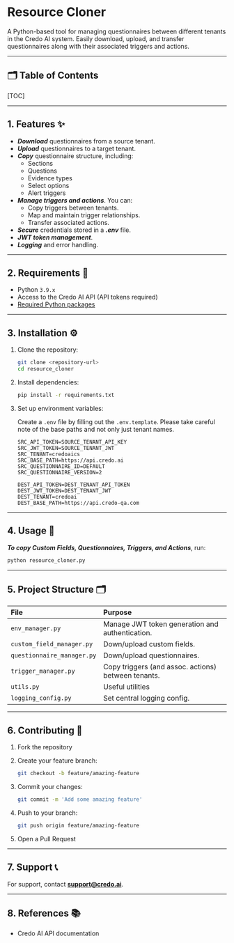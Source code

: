 <!-- omit in toc -->
# Resource Cloner

A Python-based tool for managing questionnaires between different tenants in the Credo AI system.
Easily download, upload, and transfer questionnaires along with their associated triggers and actions.

---

<!-- omit in toc -->
## 🗂️ Table of Contents

[TOC]

---

## 1. Features ✨

- ***Download*** questionnaires from a source tenant.
- ***Upload*** questionnaires to a target tenant.
- ***Copy*** questionnaire structure, including:
  - Sections
  - Questions
  - Evidence types
  - Select options
  - Alert triggers
- ***Manage triggers and actions***. You can:
  - Copy triggers between tenants.
  - Map and maintain trigger relationships.
  - Transfer associated actions.
- ***Secure*** credentials stored in a ***.env*** file.
- ***JWT token management***.
- ***Logging*** and error handling.

---

## 2. Requirements 🧰

- Python `3.9.x`
- Access to the Credo AI API (API tokens required)
- [Required Python packages](requirements.txt)

---

## 3. Installation ⚙️

1. Clone the repository:

    ```bash
    git clone <repository-url>
    cd resource_cloner
    ```

2. Install dependencies:

    ```bash
    pip install -r requirements.txt
    ```

3. Set up environment variables:

   Create a `.env` file by filling out the `.env.template`. Please take careful note of the base paths and not only just tenant names.

    ```dotenv
    SRC_API_TOKEN=SOURCE_TENANT_API_KEY
    SRC_JWT_TOKEN=SOURCE_TENANT_JWT
    SRC_TENANT=credoaics
    SRC_BASE_PATH=https://api.credo.ai
    SRC_QUESTIONNAIRE_ID=DEFAULT
    SRC_QUESTIONNAIRE_VERSION=2

    DEST_API_TOKEN=DEST_TENANT_API_TOKEN
    DEST_JWT_TOKEN=DEST_TENANT_JWT
    DEST_TENANT=credoai
    DEST_BASE_PATH=https://api.credo-qa.com
    ```

---

## 4. Usage 🚀

***To copy Custom Fields, Questionnaires, Triggers, and Actions***, run:

```bash
python resource_cloner.py
```

---

## 5. Project Structure 🗂️

| File | Purpose |
|:---|:---|
| `env_manager.py` | Manage JWT token generation and authentication. |
| `custom_field_manager.py` | Down/upload custom fields. |
| `questionnaire_manager.py` | Down/upload questionnaires. |
| `trigger_manager.py` | Copy triggers (and assoc. actions) between tenants. |
| `utils.py` | Useful utilities |
| `logging_config.py` | Set central logging config. |

---

## 6. Contributing 🤝

1. Fork the repository
2. Create your feature branch:

    ```bash
    git checkout -b feature/amazing-feature
    ```

3. Commit your changes:

    ```bash
    git commit -m 'Add some amazing feature'
    ```

4. Push to your branch:

    ```bash
    git push origin feature/amazing-feature
    ```

5. Open a Pull Request

---

## 7. Support 📞

For support, contact **support@credo.ai**.

---

## 8. References 📚

- Credo AI API documentation
